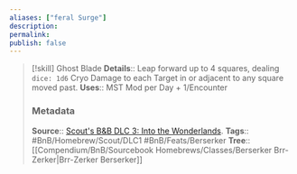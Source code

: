 ```yaml
---
aliases: ["feral Surge"]
description: 
permalink: 
publish: false
---
```


> [!skill] Ghost Blade
> **Details**:: Leap forward up to 4 squares, dealing `dice: 1d6` Cryo Damage to each Target in or adjacent to any square moved past.
> **Uses**::  MST Mod per Day + 1/Encounter
> ### Metadata
> **Source**:: [Scout's B&B DLC 3: Into the Wonderlands](https://docs.google.com/document/d/1MLOgrWwcLNTnP9PuXrKiLImy7SUh4hXO8arVUAlmdp0/edit).
> **Tags**:: #BnB/Homebrew/Scout/DLC1  #BnB/Feats/Berserker
> **Tree**:: [[Compendium/BnB/Sourcebook Homebrews/Classes/Berserker Brr-Zerker|Brr-Zerker Berserker]]
